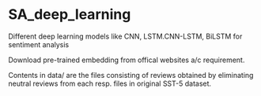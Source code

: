 # SA_deep_learning
Different deep learning models like CNN, LSTM.CNN-LSTM, BiLSTM for sentiment analysis

Download pre-trained embedding from offical websites a/c requirement.

Contents in data/  are the files consisting of reviews obtained by eliminating neutral reviews from each resp. files in original SST-5 dataset.
